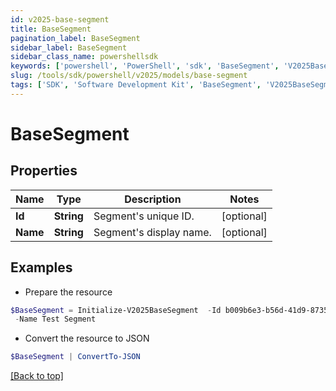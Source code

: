 ```yaml
---
id: v2025-base-segment
title: BaseSegment
pagination_label: BaseSegment
sidebar_label: BaseSegment
sidebar_class_name: powershellsdk
keywords: ['powershell', 'PowerShell', 'sdk', 'BaseSegment', 'V2025BaseSegment']
slug: /tools/sdk/powershell/v2025/models/base-segment
tags: ['SDK', 'Software Development Kit', 'BaseSegment', 'V2025BaseSegment']
---
```


# BaseSegment

## Properties

| Name     | Type       | Description             | Notes      |
| -------- | ---------- | ----------------------- | ---------- |
| **Id**   | **String** | Segment's unique ID.    | [optional] |
| **Name** | **String** | Segment's display name. | [optional] |

## Examples

- Prepare the resource

```powershell
$BaseSegment = Initialize-V2025BaseSegment  -Id b009b6e3-b56d-41d9-8735-cb532ea0b017 `
 -Name Test Segment
```

- Convert the resource to JSON

```powershell
$BaseSegment | ConvertTo-JSON
```

[[Back to top]](#)

